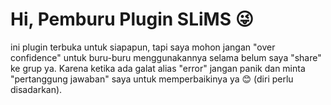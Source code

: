 # Hi, Pemburu Plugin SLiMS 😜
ini plugin terbuka untuk siapapun, tapi saya mohon jangan "over confidence" untuk  buru-buru menggunakannya selama belum saya "share" ke grup ya. Karena ketika ada galat alias "error" jangan panik dan minta "pertanggung jawaban" saya untuk memperbaikinya ya 😊 (diri perlu disadarkan).
